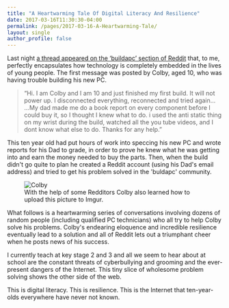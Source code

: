 ```yaml
---
title: "A Heartwarming Tale Of Digital Literacy And Resilience"
date: 2017-03-16T11:30:30-04:00
permalink: /pages/2017-03-16-A-Heartwarming-Tale/
layout: single
author_profile: false
---
```


Last night [a thread appeared on the ‘buildapc’ section of Reddit](https://np.reddit.com/r/buildapc/comments/5zjt8e/first_time_build_will_not_power_up/) that, to me, perfectly encapsulates how technology is completely embedded in the lives of young people. The first message was posted by Colby, aged 10, who was having trouble building his new PC.

> “Hi. I am Colby and I am 10 and just finished my first build. It will not power up. I disconnected everything, reconnected and tried again... ...My dad made me do a book report on every component before I could buy it, so I thought I knew what to do. i used the anti static thing on my wrist during the build, watched all the you tube videos, and I dont know what else to do. Thanks for any help.”

This ten year old had put hours of work into speccing his new PC and wrote reports for his Dad to grade, in order to prove he knew what he was getting into and earn the money needed to buy the parts. Then, when the build didn't go quite to plan he created a Reddit account (using his Dad's email address) and tried to get his problem solved in the 'buldapc' community.

<figure>
  <img src="{{ site.baseurl }}/assets/images/Colby.JPG" alt="Colby">
  <figcaption>With the help of some Redditors Colby also learned how to upload this picture to Imgur.</figcaption>
</figure>

What follows is a heartwarming series of conversations involving dozens of random people (including qualified PC technicians) who all try to help Colby solve his problems. Colby's endearing eloquence and incredible resilience eventually lead to a solution and all of Reddit lets out a triumphant cheer when he posts news of his success.

I currently teach at key stage 2 and 3 and all we seem to hear about at school are the constant threats of cyberbullying and grooming and the ever-present dangers of the Internet. This tiny slice of wholesome problem solving shows the other side of the web.

This is digital literacy. This is resilience. This is the Internet that ten-year-olds everywhere have never not known.
